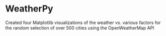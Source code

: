 # WeatherPy
Created four Matplotlib visualizations of the weather vs. various factors for the random selection of over 500 cities using the OpenWeatherMap API

